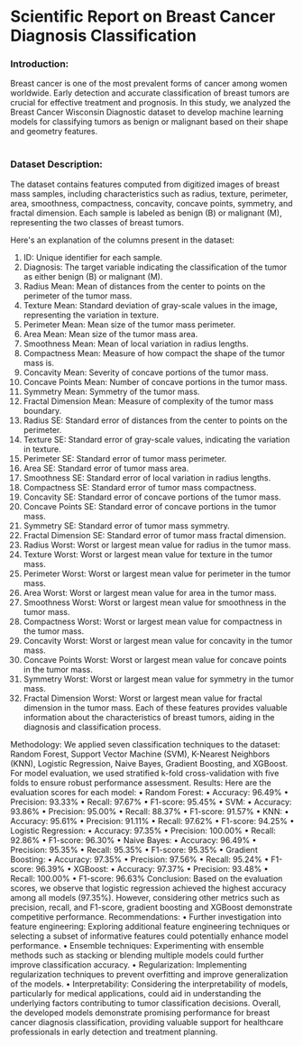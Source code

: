 # Scientific Report on Breast Cancer Diagnosis Classification
### Introduction: <br>
Breast cancer is one of the most prevalent forms of cancer among women worldwide. Early detection and accurate classification of breast tumors are crucial for effective treatment and prognosis. In this study, we analyzed the Breast Cancer Wisconsin Diagnostic dataset to develop machine learning models for classifying tumors as benign or malignant based on their shape and geometry features.
<br><br>
### Dataset Description:<br>
The dataset contains features computed from digitized images of breast mass samples, including characteristics such as radius, texture, perimeter, area, smoothness, compactness, concavity, concave points, symmetry, and fractal dimension. Each sample is labeled as benign (B) or malignant (M), representing the two classes of breast tumors.

Here's an explanation of the columns present in the dataset:
1.	ID: Unique identifier for each sample.
2.	Diagnosis: The target variable indicating the classification of the tumor as either benign (B) or malignant (M).
3.	Radius Mean: Mean of distances from the center to points on the perimeter of the tumor mass.
4.	Texture Mean: Standard deviation of gray-scale values in the image, representing the variation in texture.
5.	Perimeter Mean: Mean size of the tumor mass perimeter.
6.	Area Mean: Mean size of the tumor mass area.
7.	Smoothness Mean: Mean of local variation in radius lengths.
8.	Compactness Mean: Measure of how compact the shape of the tumor mass is.
9.	Concavity Mean: Severity of concave portions of the tumor mass.
10.	Concave Points Mean: Number of concave portions in the tumor mass.
11.	Symmetry Mean: Symmetry of the tumor mass.
12.	Fractal Dimension Mean: Measure of complexity of the tumor mass boundary.
13.	Radius SE: Standard error of distances from the center to points on the perimeter.
14.	Texture SE: Standard error of gray-scale values, indicating the variation in texture.
15.	Perimeter SE: Standard error of tumor mass perimeter.
16.	Area SE: Standard error of tumor mass area.
17.	Smoothness SE: Standard error of local variation in radius lengths.
18.	Compactness SE: Standard error of tumor mass compactness.
19.	Concavity SE: Standard error of concave portions of the tumor mass.
20.	Concave Points SE: Standard error of concave portions in the tumor mass.
21.	Symmetry SE: Standard error of tumor mass symmetry.
22.	Fractal Dimension SE: Standard error of tumor mass fractal dimension.
23.	Radius Worst: Worst or largest mean value for radius in the tumor mass.
24.	Texture Worst: Worst or largest mean value for texture in the tumor mass.
25.	Perimeter Worst: Worst or largest mean value for perimeter in the tumor mass.
26.	Area Worst: Worst or largest mean value for area in the tumor mass.
27.	Smoothness Worst: Worst or largest mean value for smoothness in the tumor mass.
28.	Compactness Worst: Worst or largest mean value for compactness in the tumor mass.
29.	Concavity Worst: Worst or largest mean value for concavity in the tumor mass.
30.	Concave Points Worst: Worst or largest mean value for concave points in the tumor mass.
31.	Symmetry Worst: Worst or largest mean value for symmetry in the tumor mass.
32.	Fractal Dimension Worst: Worst or largest mean value for fractal dimension in the tumor mass.
Each of these features provides valuable information about the characteristics of breast tumors, aiding in the diagnosis and classification process.

Methodology:
We applied seven classification techniques to the dataset: Random Forest, Support Vector Machine (SVM), K-Nearest Neighbors (KNN), Logistic Regression, Naive Bayes, Gradient Boosting, and XGBoost. For model evaluation, we used stratified k-fold cross-validation with five folds to ensure robust performance assessment.
Results:
Here are the evaluation scores for each model:
•	Random Forest:
•	Accuracy: 96.49%
•	Precision: 93.33%
•	Recall: 97.67%
•	F1-score: 95.45%
•	SVM:
•	Accuracy: 93.86%
•	Precision: 95.00%
•	Recall: 88.37%
•	F1-score: 91.57%
•	KNN:
•	Accuracy: 95.61%
•	Precision: 91.11%
•	Recall: 97.62%
•	F1-score: 94.25%
•	Logistic Regression:
•	Accuracy: 97.35%
•	Precision: 100.00%
•	Recall: 92.86%
•	F1-score: 96.30%
•	Naive Bayes:
•	Accuracy: 96.49%
•	Precision: 95.35%
•	Recall: 95.35%
•	F1-score: 95.35%
•	Gradient Boosting:
•	Accuracy: 97.35%
•	Precision: 97.56%
•	Recall: 95.24%
•	F1-score: 96.39%
•	XGBoost:
•	Accuracy: 97.37%
•	Precision: 93.48%
•	Recall: 100.00%
•	F1-score: 96.63%
Conclusion:
Based on the evaluation scores, we observe that logistic regression achieved the highest accuracy among all models (97.35%). However, considering other metrics such as precision, recall, and F1-score, gradient boosting and XGBoost demonstrate competitive performance.
Recommendations:
•	Further investigation into feature engineering: Exploring additional feature engineering techniques or selecting a subset of informative features could potentially enhance model performance.
•	Ensemble techniques: Experimenting with ensemble methods such as stacking or blending multiple models could further improve classification accuracy.
•	Regularization: Implementing regularization techniques to prevent overfitting and improve generalization of the models.
•	Interpretability: Considering the interpretability of models, particularly for medical applications, could aid in understanding the underlying factors contributing to tumor classification decisions.
Overall, the developed models demonstrate promising performance for breast cancer diagnosis classification, providing valuable support for healthcare professionals in early detection and treatment planning.
